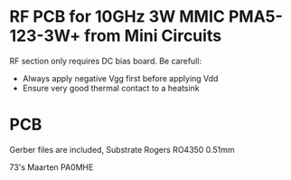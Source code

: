 # RF PCB for 10GHz 3W MMIC PMA5-123-3W+ from Mini Circuits

RF section only requires DC bias board.
Be carefull: 
- Always apply negative Vgg first before applying Vdd
- Ensure very good thermal contact to a heatsink


# PCB

Gerber files are included, Substrate Rogers RO4350 0.51mm


73's Maarten PA0MHE
